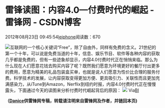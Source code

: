 
# 雷锋读图：内容4.0—付费时代的崛起 - 雷锋网 - CSDN博客


2012年08月23日 09:45:54[leiphone](https://me.csdn.net/leiphone)阅读数：670


![](http://www.leiphone.com/wp-content/uploads/2012/08/1185de3e76f.jpg)互联网的一个核心关键词“Free”，除了自由外，同样有免费的含义。21世纪的第一个十年，可以说是免费当道的十年，信息、娱乐节目、软件等各种内容的获取几乎都是免费的，但有一些迹象却显示，内容4.0付费时代正在悄悄来临。那么为什么现在人们愿意花钱去购买内容了呢？既然我们愿意为环境更好的餐厅付出更多的费用，愿意为精美的礼品包装盒买单，也就是说人们愿意为性价比合理的服务付费。科学技术的发展，让内容获取变得更加方便、更具吸引力、关联性而且更加充满感染力，从iTune到Amazon，Nerflix到纽约时报，内容4.0付费时代正在慢慢露头，下面通过今天的读图来分析付费时代崛起背后的原因：
![](http://www.leiphone.com/wp-content/uploads/2012/08/content-40-ignition.jpg)
Via[BI](http://www.businessinsider.com/infographic-content-40-and-ignition-2012-8)

**（****[Danice](http://www.leiphone.com/author/danice)****供****雷锋网****专稿，转载请注明来自雷锋网及作者，并链回本页)**


